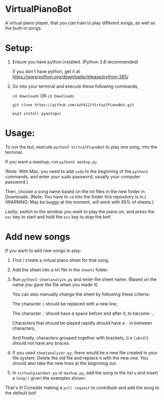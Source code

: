 # VirtualPianoBot
A virtual piano player, that you can train to play different songs, as well as the built-in songs.


# Setup:

  1. Ensure you have python installed. (Python 3.8 recommended)
     
     If you don't have python, get it at https://www.python.org/downloads/release/python-385/
     
  2. Go into your terminal and execute these following commands,
  
     `cd downloads` OR `cd Downloads`
     
     `git clone https://github.com/azh412/VirtualPianoBot.git`
     
     `pip3 install pyautogui`
         
# Usage:

   To run the bot, execute `python3 VirtualPianoBot` to play one song, into the terminal.
   
   If you want a mashup, run `python3 mashup.py`
   
   (Note: With Mac, you need to add `sudo` to the beginning of the `python3` commands, and enter your sudo password, usually your computer password.)
   
   Then, choose a song name based on the txt files in the new folder in Downloads. 
   (Note: You have to `cd` into the folder this repository is in.)
   (WARNING: May be buggy at the moment, will work with 95% of sheets.)
     
   Lastly, switch to the window you want to play the piano on, and press the `esc` key to start and hold the `esc` key to stop the bot!
   
# Add new songs

   If you want to add new songs to play:
   
   1. Find / create a virtual piano sheet for that song.
   
   2. Add the sheet into a txt file in the `sheets` folder.
   
   3. Run `python3 sheetanalyze.py` and enter the sheet name. (Based on the name you gave the file when you made it)
   
      You can also manually change the sheet by following these criteria:
      
      The character `|` should be replaced with a new line,
      
      The character `-` should have a space before and after it, to become ` - `,
      
      Characters that should be played rapidly should have a ` - ` in between characters,
      
      And finally, characters grouped together with brackets, (i.e `[abcd]`) should not have any braces.
      
   4. If you used `sheetanalyzer.py`, there would be a new file created in your file system. Delete the old file and replace it with the new one. You should also take the new lines at the beginning out.
   
   5. In `virtualpianobot.py` or `mashup.py`, add the song to the list `w` and insert a `Song()` given the examples shown.
   
   That's it! Consider making a `pull request` to contribute and add the song to the default bot!


